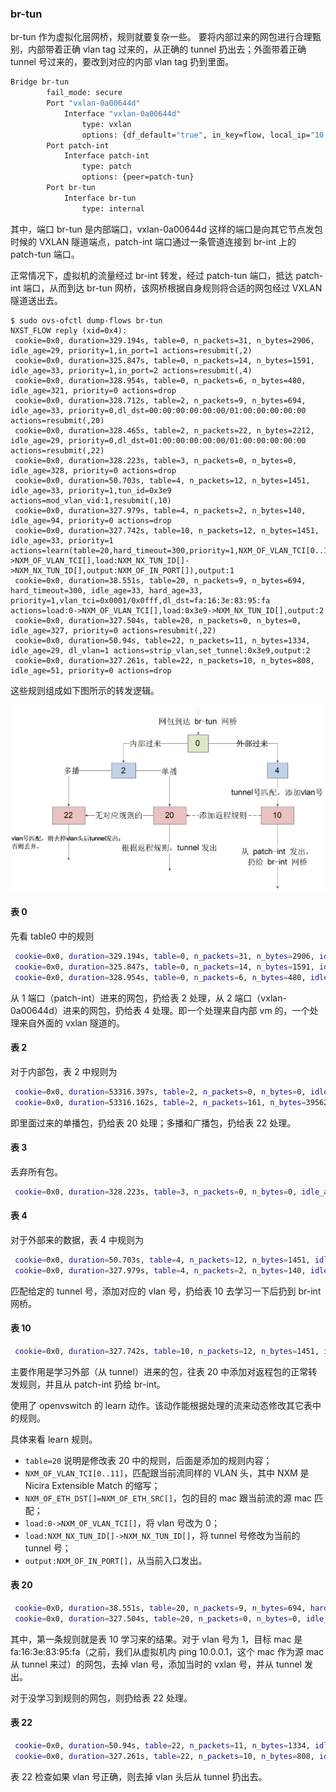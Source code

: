 ### br-tun

br-tun 作为虚拟化层网桥，规则就要复杂一些。
要将内部过来的网包进行合理甄别，内部带着正确 vlan tag 过来的，从正确的 tunnel 扔出去；外面带着正确 tunnel 号过来的，要改到对应的内部 vlan tag 扔到里面。

```sh
Bridge br-tun
        fail_mode: secure
        Port "vxlan-0a00644d"
            Interface "vxlan-0a00644d"
                type: vxlan
                options: {df_default="true", in_key=flow, local_ip="10.0.100.88", out_key=flow, remote_ip="10.0.100.77"}
        Port patch-int
            Interface patch-int
                type: patch
                options: {peer=patch-tun}
        Port br-tun
            Interface br-tun
                type: internal
```

其中，端口 br-tun 是内部端口，vxlan-0a00644d 这样的端口是向其它节点发包时候的 VXLAN 隧道端点，patch-int 端口通过一条管道连接到 br-int 上的 patch-tun 端口。

正常情况下，虚拟机的流量经过 br-int 转发，经过 patch-tun 端口，抵达 patch-int 端口，从而到达 br-tun 网桥，该网桥根据自身规则将合适的网包经过 VXLAN 隧道送出去。

```
$ sudo ovs-ofctl dump-flows br-tun
NXST_FLOW reply (xid=0x4):
 cookie=0x0, duration=329.194s, table=0, n_packets=31, n_bytes=2906, idle_age=29, priority=1,in_port=1 actions=resubmit(,2)
 cookie=0x0, duration=325.847s, table=0, n_packets=14, n_bytes=1591, idle_age=33, priority=1,in_port=2 actions=resubmit(,4)
 cookie=0x0, duration=328.954s, table=0, n_packets=6, n_bytes=480, idle_age=321, priority=0 actions=drop
 cookie=0x0, duration=328.712s, table=2, n_packets=9, n_bytes=694, idle_age=33, priority=0,dl_dst=00:00:00:00:00:00/01:00:00:00:00:00 actions=resubmit(,20)
 cookie=0x0, duration=328.465s, table=2, n_packets=22, n_bytes=2212, idle_age=29, priority=0,dl_dst=01:00:00:00:00:00/01:00:00:00:00:00 actions=resubmit(,22)
 cookie=0x0, duration=328.223s, table=3, n_packets=0, n_bytes=0, idle_age=328, priority=0 actions=drop
 cookie=0x0, duration=50.703s, table=4, n_packets=12, n_bytes=1451, idle_age=33, priority=1,tun_id=0x3e9 actions=mod_vlan_vid:1,resubmit(,10)
 cookie=0x0, duration=327.979s, table=4, n_packets=2, n_bytes=140, idle_age=94, priority=0 actions=drop
 cookie=0x0, duration=327.742s, table=10, n_packets=12, n_bytes=1451, idle_age=33, priority=1 actions=learn(table=20,hard_timeout=300,priority=1,NXM_OF_VLAN_TCI[0..11],NXM_OF_ETH_DST[]=NXM_OF_ETH_SRC[],load:0->NXM_OF_VLAN_TCI[],load:NXM_NX_TUN_ID[]->NXM_NX_TUN_ID[],output:NXM_OF_IN_PORT[]),output:1
 cookie=0x0, duration=38.551s, table=20, n_packets=9, n_bytes=694, hard_timeout=300, idle_age=33, hard_age=33, priority=1,vlan_tci=0x0001/0x0fff,dl_dst=fa:16:3e:83:95:fa actions=load:0->NXM_OF_VLAN_TCI[],load:0x3e9->NXM_NX_TUN_ID[],output:2
 cookie=0x0, duration=327.504s, table=20, n_packets=0, n_bytes=0, idle_age=327, priority=0 actions=resubmit(,22)
 cookie=0x0, duration=50.94s, table=22, n_packets=11, n_bytes=1334, idle_age=29, dl_vlan=1 actions=strip_vlan,set_tunnel:0x3e9,output:2
 cookie=0x0, duration=327.261s, table=22, n_packets=10, n_bytes=808, idle_age=51, priority=0 actions=drop
```

这些规则组成如下图所示的转发逻辑。

![br-tun 的转发逻辑](../../images/ovs_rules_compute_br_tun.png)

#### 表 0
先看 table0 中的规则
```sh
 cookie=0x0, duration=329.194s, table=0, n_packets=31, n_bytes=2906, idle_age=29, priority=1,in_port=1 actions=resubmit(,2)
 cookie=0x0, duration=325.847s, table=0, n_packets=14, n_bytes=1591, idle_age=33, priority=1,in_port=2 actions=resubmit(,4)
 cookie=0x0, duration=328.954s, table=0, n_packets=6, n_bytes=480, idle_age=321, priority=0 actions=drop
```

从 1 端口（patch-int）进来的网包，扔给表 2 处理，从 2 端口（vxlan-0a00644d）进来的网包，扔给表 4 处理。即一个处理来自内部 vm 的，一个处理来自外面的 vxlan 隧道的。

#### 表 2
对于内部包，表 2 中规则为
```sh
 cookie=0x0, duration=53316.397s, table=2, n_packets=0, n_bytes=0, idle_age=53316, priority=0,dl_dst=00:00:00:00:00:00/01:00:00:00:00:00 actions=resubmit(,20)
 cookie=0x0, duration=53316.162s, table=2, n_packets=161, n_bytes=39562, idle_age=422, priority=0,dl_dst=01:00:00:00:00:00/01:00:00:00:00:00 actions=resubmit(,22)
```
即里面过来的单播包，扔给表 20 处理；多播和广播包，扔给表 22 处理。

#### 表 3
丢弃所有包。
```sh
 cookie=0x0, duration=328.223s, table=3, n_packets=0, n_bytes=0, idle_age=328, priority=0 actions=drop
```

#### 表 4
对于外部来的数据，表 4 中规则为
```sh
 cookie=0x0, duration=50.703s, table=4, n_packets=12, n_bytes=1451, idle_age=33, priority=1,tun_id=0x3e9 actions=mod_vlan_vid:1,resubmit(,10)
 cookie=0x0, duration=327.979s, table=4, n_packets=2, n_bytes=140, idle_age=94, priority=0 actions=drop
```
匹配给定的 tunnel 号，添加对应的 vlan 号，扔给表 10 去学习一下后扔到 br-int 网桥。

#### 表 10
```sh
 cookie=0x0, duration=327.742s, table=10, n_packets=12, n_bytes=1451, idle_age=33, priority=1 actions=learn(table=20,hard_timeout=300,priority=1,NXM_OF_VLAN_TCI[0..11],NXM_OF_ETH_DST[]=NXM_OF_ETH_SRC[],load:0->NXM_OF_VLAN_TCI[],load:NXM_NX_TUN_ID[]->NXM_NX_TUN_ID[],output:NXM_OF_IN_PORT[]),output:1
```

主要作用是学习外部（从 tunnel）进来的包，往表 20 中添加对返程包的正常转发规则，并且从 patch-int 扔给 br-int。

使用了 openvswitch 的 learn 动作。该动作能根据处理的流来动态修改其它表中的规则。

具体来看 learn 规则。
* `table=20` 说明是修改表 20 中的规则，后面是添加的规则内容；
* `NXM_OF_VLAN_TCI[0..11]`，匹配跟当前流同样的 VLAN 头，其中 NXM 是 Nicira Extensible Match 的缩写；
* `NXM_OF_ETH_DST[]=NXM_OF_ETH_SRC[]`，包的目的 mac 跟当前流的源 mac 匹配；
* `load:0->NXM_OF_VLAN_TCI[]`，将 vlan 号改为 0；
* `load:NXM_NX_TUN_ID[]->NXM_NX_TUN_ID[]`，将 tunnel 号修改为当前的 tunnel 号；
* `output:NXM_OF_IN_PORT[]`，从当前入口发出。

#### 表 20
```sh
 cookie=0x0, duration=38.551s, table=20, n_packets=9, n_bytes=694, hard_timeout=300, idle_age=33, hard_age=33, priority=1,vlan_tci=0x0001/0x0fff,dl_dst=fa:16:3e:83:95:fa actions=load:0->NXM_OF_VLAN_TCI[],load:0x3e9->NXM_NX_TUN_ID[],output:2
 cookie=0x0, duration=327.504s, table=20, n_packets=0, n_bytes=0, idle_age=327, priority=0 actions=resubmit(,22)
```
其中，第一条规则就是表 10 学习来的结果。对于 vlan 号为 1，目标 mac 是 fa:16:3e:83:95:fa（之前，我们从虚拟机内 ping 10.0.0.1，这个 mac 作为源 mac 从 tunnel 来过）的网包，去掉 vlan 号，添加当时的 vxlan 号，并从 tunnel 发出。

对于没学习到规则的网包，则扔给表 22 处理。

#### 表 22
```sh
 cookie=0x0, duration=50.94s, table=22, n_packets=11, n_bytes=1334, idle_age=29, dl_vlan=1 actions=strip_vlan,set_tunnel:0x3e9,output:2
 cookie=0x0, duration=327.261s, table=22, n_packets=10, n_bytes=808, idle_age=51, priority=0 actions=drop
```
表 22 检查如果 vlan 号正确，则去掉 vlan 头后从 tunnel 扔出去。
